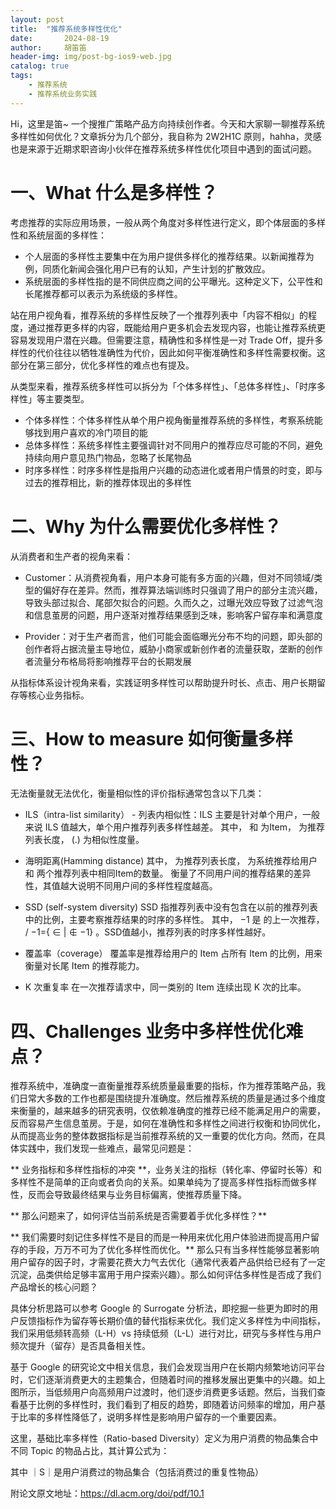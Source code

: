 ```yaml
---
layout: post
title:  "推荐系统多样性优化"
date:       2024-08-19
author:     胡笛笛
header-img: img/post-bg-ios9-web.jpg
catalog: true
tags:
    - 推荐系统
    - 推荐系统业务实践
---
```


Hi，这里是笛~ 一个搜推广策略产品方向持续创作者。今天和大家聊一聊推荐系统多样性如何优化？文章拆分为几个部分，我自称为 2W2H1C 原则，hahha，灵感也是来源于近期求职咨询小伙伴在推荐系统多样性优化项目中遇到的面试问题。

#  一、What 什么是多样性？
考虑推荐的实际应用场景，一般从两个角度对多样性进行定义，即个体层面的多样性和系统层面的多样性：

* 个人层面的多样性主要集中在为用户提供多样化的推荐结果。以新闻推荐为例，同质化新闻会强化用户已有的认知，产生计划的扩散效应。
* 系统层面的多样性指的是不同供应商之间的公平曝光。这种定义下，公平性和长尾推荐都可以表示为系统级的多样性。

站在用户视角看，推荐系统的多样性反映了一个推荐列表中「内容不相似」的程度，通过推荐更多样的内容，既能给用户更多机会去发现内容，也能让推荐系统更容易发现用户潜在兴趣。但需要注意，精确性和多样性是一对 Trade Off，提升多样性的代价往往以牺牲准确性为代价，因此如何平衡准确性和多样性需要权衡。这部分在第三部分，优化多样性的难点也有提及。

从类型来看，推荐系统多样性可以拆分为「个体多样性」、「总体多样性」、「时序多样性」等主要类型。

* 个体多样性：个体多样性从单个用户视角衡量推荐系统的多样性，考察系统能够找到用户喜欢的冷门项目的能
* 总体多样性：系统多样性主要强调针对不同用户的推荐应尽可能的不同，避免持续向用户意见热门物品，忽略了长尾物品
* 时序多样性：时序多样性是指用户兴趣的动态进化或者用户情景的时变，即与过去的推荐相比，新的推荐体现出的多样性


#  二、Why 为什么需要优化多样性？

从消费者和生产者的视角来看：

* Customer：从消费视角看，用户本身可能有多方面的兴趣，但对不同领域/类型的偏好存在差异。然而，推荐算法端训练时只强调了用户的部分主流兴趣，导致头部过拟合、尾部欠拟合的问题。久而久之，过曝光效应导致了过滤气泡和信息茧房的问题，用户逐渐对推荐结果感到乏味，影响客户留存率和满意度

* Provider：对于生产者而言，他们可能会面临曝光分布不均的问题，即头部的创作者将占据流量主导地位，威胁小商家或新创作者的流量获取，垄断的创作者流量分布格局将影响推荐平台的长期发展

从指标体系设计视角来看，实践证明多样性可以帮助提升时长、点击、用户长期留存等核心业务指标。


# 三、How to measure 如何衡量多样性？
无法衡量就无法优化，衡量相似性的评价指标通常包含以下几类：

* ILS（intra-list similarity） - 列表内相似性：ILS 主要是针对单个用户，一般来说 ILS 值越大，单个用户推荐列表多样性越差。
其中， 和 为Item， 为推荐列表长度， (.) 为相似性度量。

* 海明距离(Hamming distance)
其中， 为推荐列表长度， 为系统推荐给用户 和 两个推荐列表中相同Item的数量。 衡量了不同用户间的推荐结果的差异性，其值越大说明不同用户间的多样性程度越高。

* SSD (self-system diversity)
SSD 指推荐列表中没有包含在以前的推荐列表中的比例，主要考察推荐结果的时序的多样性。
其中， −1 是 的上一次推荐， / −1={ ∈ | ∉ −1} 。SSD值越小，推荐列表的时序多样性越好。

* 覆盖率（coverage）
覆盖率是推荐给用户的 Item 占所有 Item 的比例，用来衡量对长尾 Item 的推荐能力。

* K 次重复率
在一次推荐请求中，同一类别的 Item 连续出现 K 次的比率。

# 四、Challenges 业务中多样性优化难点？
推荐系统中，准确度一直衡量推荐系统质量最重要的指标，作为推荐策略产品，我们日常大多数的工作也都是围绕提升准确度。然后推荐系统的质量是通过多个维度来衡量的，越来越多的研究表明，仅依赖准确度的推荐已经不能满足用户的需要，反而容易产生信息茧房。于是，如何在准确性和多样性之间进行权衡和协同优化，从而提高业务的整体数据指标是当前推荐系统的又一重要的优化方向。然而，在具体实践中，我们发现一些难点，最常见问题是：

** 业务指标和多样性指标的冲突 **，业务关注的指标（转化率、停留时长等）和多样性不是简单的正向或者负向的关系。如果单纯为了提高多样性指标而做多样性，反而会导致最终结果与业务目标偏离，使推荐质量下降。

** 那么问题来了，如何评估当前系统是否需要着手优化多样性？**

** 我们需要时刻记住多样性不是目的而是一种用来优化用户体验进而提高用户留存的手段，万万不可为了优化多样性而优化。** 那么只有当多样性能够显著影响用户留存的因子时，才需要花费大力气去优化（通常代表着产品供给已经有了一定沉淀，品类供给足够丰富用于用户探索兴趣）。那么如何评估多样性是否成了我们产品增长的核心问题？

具体分析思路可以参考 Google 的 Surrogate 分析法，即挖掘一些更为即时的用户反馈指标作为留存等长期价值的替代指标来优化。我们定义多样性为中间指标，我们采用低频转高频（L-H）vs 持续低频（L-L）进行对比，研究与多样性与用户频次提升（留存）是否具备相关性。

基于 Google 的研究论文中相关信息，我们会发现当用户在长期内频繁地访问平台时，它们逐渐消费更大的主题集合，但随着时间的推移发展出更集中的兴趣。如上图所示，当低频用户向高频用户过渡时，他们逐步消费更多话题。然后，当我们查看基于比例的多样性时，我们看到了相反的趋势，即随着访问频率的增加，用户基于比率的多样性降低了，说明多样性是影响用户留存的一个重要因素。

这里，基础比率多样性（Ratio-based Diversity）定义为用户消费的物品集合中不同 Topic 的物品占比，其计算公式为：

其中 ｜S｜是用户消费过的物品集合（包括消费过的重复性物品）

附论文原文地址：https://dl.acm.org/doi/pdf/10.1













